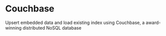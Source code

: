 # Couchbase

Upsert embedded data and load existing index using Couchbase, a award-winning distributed NoSQL database
